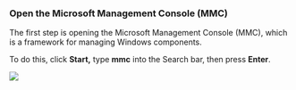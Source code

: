 ### Open the Microsoft Management Console (MMC)

The first step is opening the Microsoft Management Console (MMC), which is a framework for managing Windows components.

To do this, click **Start,** type **mmc** into the Search bar, then press **Enter**.

![](https://support.optisigns.com/hc/article_attachments/35184705345939)